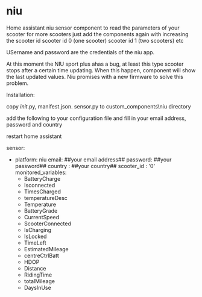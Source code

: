 # niu

Home assistant niu sensor component to read the parameters of your scooter
for more scooters just add the components again with increasing the scooter id
scooter id 0 (one scooter)
scooter id 1 (two scooters)
etc

USername and password are the credentials of the niu app.

At this moment the NIU sport plus ahas a bug, at least this type scooter stops after a certain time updating.
When this happen, component will show the last updated values.
Niu promises with a new firmware to solve this problem.


Installation:

copy _init_.py, manifest.json. sensor.py to custom_components\niu directory

add the following to your configuration file and fill in your email address, password and country

restart home assistant

sensor:
  - platform: niu
    email: ##your email address##
    password: ##your password##
    country : ##your country##
    scooter_id : '0'
    monitored_variables:  
    - BatteryCharge
    - Isconnected 
    - TimesCharged 
    - temperatureDesc
    - Temperature
    - BatteryGrade
    - CurrentSpeed
    - ScooterConnected
    - IsCharging
    - IsLocked
    - TimeLeft
    - EstimatedMileage
    - centreCtrlBatt
    - HDOP
    - Distance
    - RidingTime
    - totalMileage
    - DaysInUse
